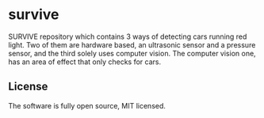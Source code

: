 # survive

SURVIVE repository which contains 3 ways of detecting cars running red light.
Two of them are hardware based, an ultrasonic sensor and a pressure sensor, and the third solely uses computer vision.
The computer vision one, has an area of effect that only checks for cars.

## License

The software is fully open source, MIT licensed.

